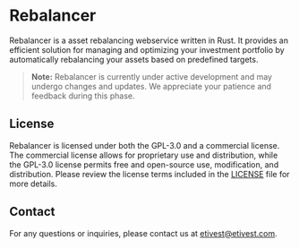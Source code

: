 # Rebalancer

Rebalancer is a asset rebalancing webservice written in Rust. It provides an efficient solution for managing and optimizing your investment portfolio by automatically rebalancing your assets based on predefined targets.

> **Note:** Rebalancer is currently under active development and may undergo changes and updates. We appreciate your patience and feedback during this phase.

## License

Rebalancer is licensed under both the GPL-3.0 and a commercial license. The commercial license allows for proprietary use and distribution, while the GPL-3.0 license permits free and open-source use, modification, and distribution. Please review the license terms included in the [LICENSE](./LICENSE.md) file for more details.

## Contact

For any questions or inquiries, please contact us at etivest@etivest.com.
